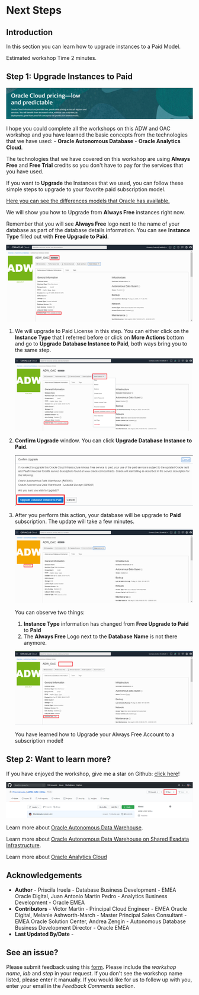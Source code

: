 # Next Steps

## Introduction
In this section you can learn how to upgrade instances to a Paid Model.

Estimated workshop Time 2 minutes.

## **Step 1**: Upgrade Instances to Paid

![Oracle Cloud Pricing](./images/next_banner.png)

I hope you could complete all the workshops on this ADW and OAC workshop and you have learned the basic concepts from the technologies that we have used: - **Oracle Autonomous Database** - **Oracle Analytics Cloud**.

The technologies that we have covered on this workshop are using **Always Free** and **Free Trial** credits so you don't have to pay for the services that you have used. 

If you want to **Upgrade** the Instances that we used, you can follow these simple steps to upgrade to your favorite paid subscription model.

[Here you can see the differences models that Oracle has available.](https://www.oracle.com/ie/cloud/pricing.html)

We will show you how to Upgrade from **Always Free** instances right now.

Remember that you will see **Always Free** logo next to the name of your database as part of the database details information. You can see **Instance Type** filled out with **Free Upgrade to Paid**.

![Always Free Database Details](./images/always_free_upgrade.png)

1. We will upgrade to Paid License in this step. You can either click on the **Instance Type** that I referred before or click on **More Actions** bottom and go to **Upgrade Database Instance to Paid**, both ways bring you to the same step.

    ![Always Free Database Details More Actions](./images/always_free_upgrade_actions.png)

2. **Confirm Upgrade** window. You can click **Upgrade Database Instance to Paid**.

    ![Always Free Database Details Confirmation](./images/always_free_upgrade_confirmation.png)

3. After you perform this action, your database will be upgrade to **Paid** subscription. The update will take a few minutes.

    ![Always Free Database Details Confirmation Updating](./images/always_free_upgrade_confirmation_updating.png)

    You can observe two things:
    1. **Instance Type** information has changed from **Free Upgrade to Paid** to **Paid**
    2. The **Always Free** Logo next to the **Database Name** is not there anymore.

    ![Always Free Database Details Paid](./images/always_free_upgrade_paid.png)

    You have learned how to Upgrade your Always Free Account to a subscription model!

## **Step 2**: Want to learn more?

If you have enjoyed the workshop, give me a star on Github: [click here](https://github.com/PriscilaIruela/ADW-OAC-HOLs)!

![Github start](./images/gthib_start.png)

Learn more about [Oracle Autonomous Data Warehouse](https://docs.oracle.com/en/cloud/paas/autonomous-data-warehouse-cloud).

Learn more about [Oracle Autonomous Data Warehouse on Shared Exadata Infrastructure](https://docs.oracle.com/en/cloud/paas/autonomous-data-warehouse-cloud/user/autonomous-intro-adw.html#GUID-4B91499D-7C2B-46D9-8E4D-A6ABF2093414).

Learn more about [Oracle Analytics Cloud](https://docs.oracle.com/en/cloud/paas/analytics-cloud/index.html)

## **Acknowledgements**

- **Author** - Priscila Iruela - Database Business Development - EMEA Oracle Digital, Juan Antonio Martin Pedro - Analytics Business Development - Oracle EMEA
- **Contributors** - Victor Martin - Principal Cloud Engineer - EMEA Oracle Digital, Melanie Ashworth-March - Master Principal Sales Consultant - EMEA Oracle Solution Center, Andrea Zengin - Autonomous Database Business Development Director - Oracle EMEA
- **Last Updated By/Date** -

## See an issue?
Please submit feedback using this [form](https://apexapps.oracle.com/pls/apex/f?p=133:1:::::P1_FEEDBACK:1). Please include the *workshop name*, *lab* and *step* in your request.  If you don't see the workshop name listed, please enter it manually. If you would like for us to follow up with you, enter your email in the *Feedback Comments* section.